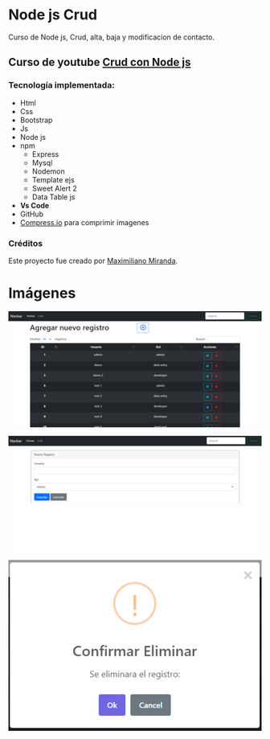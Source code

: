 # Node js Crud

Curso de Node js, Crud, alta, baja y modificacion de contacto.

## Curso de youtube [Crud con Node js](https://www.youtube.com/watch?v=VuMSq68h-H4&list=PLrAw40DbN0l10HaB0_Q5ZxAgifcfWvIYt&index=2)

### Tecnología implementada:

- Html
- Css
- Bootstrap
- Js
- Node js
- npm
  - Express
  - Mysql
  - Nodemon
  - Template ejs
  - Sweet Alert 2
  - Data Table js
- **Vs Code**
- GitHub
- [Compress.io](https://compressor.io/) para comprimir imagenes

### Créditos

Este proyecto fue creado por [Maximiliano Miranda](https://github.com/Maxi-rpc).

# Imágenes

![index](/readme/index.png)

![menu](/readme/create.png)

![menu](/readme/delete.png)
